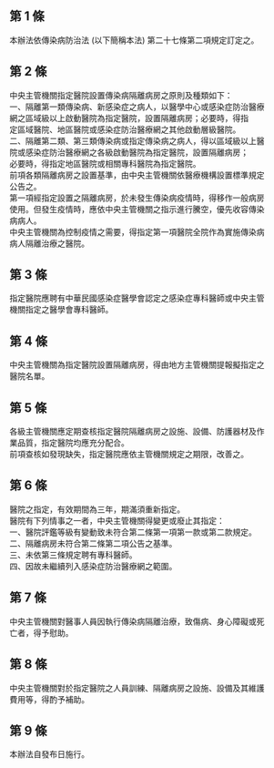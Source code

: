 第 1 條
-------
本辦法依傳染病防治法 (以下簡稱本法) 第二十七條第二項規定訂定之。

第 2 條
-------
中央主管機關指定醫院設置傳染病隔離病房之原則及種類如下：  
一、隔離第一類傳染病、新感染症之病人，以醫學中心或感染症防治醫療  
    網之區域級以上啟動醫院為指定醫院，設置隔離病房；必要時，得指  
    定區域醫院、地區醫院或感染症防治醫療網之其他啟動層級醫院。  
二、隔離第二類、第三類傳染病或指定傳染病之病人，得以區域級以上醫  
    院或感染症防治醫療網之各級啟動醫院為指定醫院，設置隔離病房；  
    必要時，得指定地區醫院或相關專科醫院為指定醫院。  
前項各類隔離病房之設置基準，由中央主管機關依醫療機構設置標準規定  
公告之。  
第一項經指定設置之隔離病房，於未發生傳染病疫情時，得移作一般病房  
使用。但發生疫情時，應依中央主管機關之指示進行騰空，優先收容傳染  
病病人。  
中央主管機關為控制疫情之需要，得指定第一項醫院全院作為實施傳染病  
病人隔離治療之醫院。

第 3 條
-------
指定醫院應聘有中華民國感染症醫學會認定之感染症專科醫師或中央主管  
機關指定之醫學會專科醫師。

第 4 條
-------
中央主管機關為指定醫院設置隔離病房，得由地方主管機關提報擬指定之  
醫院名單。

第 5 條
-------
各級主管機關應定期查核指定醫院隔離病房之設施、設備、防護器材及作  
業品質，指定醫院均應充分配合。  
前項查核如發現缺失，指定醫院應依主管機關規定之期限，改善之。

第 6 條
-------
醫院之指定，有效期間為三年，期滿須重新指定。  
醫院有下列情事之一者，中央主管機關得變更或廢止其指定：  
一、醫院評鑑等級有變動致未符合第二條第一項第一款或第二款規定。  
二、隔離病房未符合第二條第二項公告之基準。  
三、未依第三條規定聘有專科醫師。  
四、因故未繼續列入感染症防治醫療網之範圍。

第 7 條
-------
中央主管機關對醫事人員因執行傳染病隔離治療，致傷病、身心障礙或死  
亡者，得予慰助。

第 8 條
-------
中央主管機關對於指定醫院之人員訓練、隔離病房之設施、設備及其維護  
費用等，得酌予補助。

第 9 條
-------
本辦法自發布日施行。

